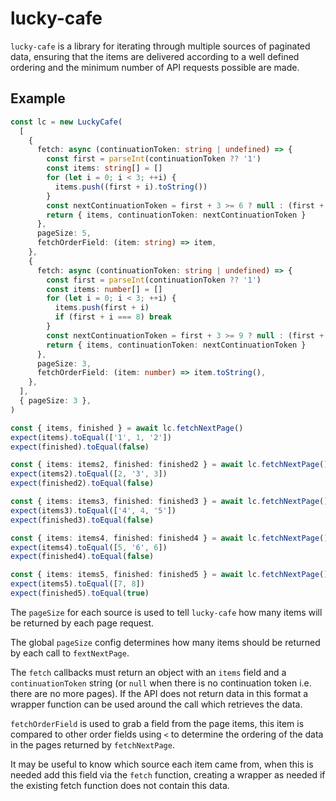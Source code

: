 # lucky-cafe

`lucky-cafe` is a library for iterating through multiple sources of paginated data, ensuring that the items are delivered according to a well defined ordering and the minimum number of API requests possible are made.

## Example

```typescript
const lc = new LuckyCafe(
  [
    {
      fetch: async (continuationToken: string | undefined) => {
        const first = parseInt(continuationToken ?? '1')
        const items: string[] = []
        for (let i = 0; i < 3; ++i) {
          items.push((first + i).toString())
        }
        const nextContinuationToken = first + 3 >= 6 ? null : (first + 3).toString()
        return { items, continuationToken: nextContinuationToken }
      },
      pageSize: 5,
      fetchOrderField: (item: string) => item,
    },
    {
      fetch: async (continuationToken: string | undefined) => {
        const first = parseInt(continuationToken ?? '1')
        const items: number[] = []
        for (let i = 0; i < 3; ++i) {
          items.push(first + i)
          if (first + i === 8) break
        }
        const nextContinuationToken = first + 3 >= 9 ? null : (first + 3).toString()
        return { items, continuationToken: nextContinuationToken }
      },
      pageSize: 3,
      fetchOrderField: (item: number) => item.toString(),
    },
  ],
  { pageSize: 3 },
)

const { items, finished } = await lc.fetchNextPage()
expect(items).toEqual(['1', 1, '2'])
expect(finished).toEqual(false)

const { items: items2, finished: finished2 } = await lc.fetchNextPage()
expect(items2).toEqual([2, '3', 3])
expect(finished2).toEqual(false)

const { items: items3, finished: finished3 } = await lc.fetchNextPage()
expect(items3).toEqual(['4', 4, '5'])
expect(finished3).toEqual(false)

const { items: items4, finished: finished4 } = await lc.fetchNextPage()
expect(items4).toEqual([5, '6', 6])
expect(finished4).toEqual(false)

const { items: items5, finished: finished5 } = await lc.fetchNextPage()
expect(items5).toEqual([7, 8])
expect(finished5).toEqual(true)
```

The `pageSize` for each source is used to tell `lucky-cafe` how many items will be returned by each page request.

The global `pageSize` config determines how many items should be returned by each call to `fextNextPage`.

The `fetch` callbacks must return an object with an `items` field and a `continuationToken` string (or `null` when there is no continuation token i.e. there are no more pages).
If the API does not return data in this format a wrapper function can be used around the call which retrieves the data.

`fetchOrderField` is used to grab a field from the page items, this item is compared to other order fields using `<` to determine the ordering of the data in the pages returned by `fetchNextPage`.

It may be useful to know which source each item came from, when this is needed add this field via the `fetch` function, creating a wrapper as needed if the existing fetch function does not contain this data.
